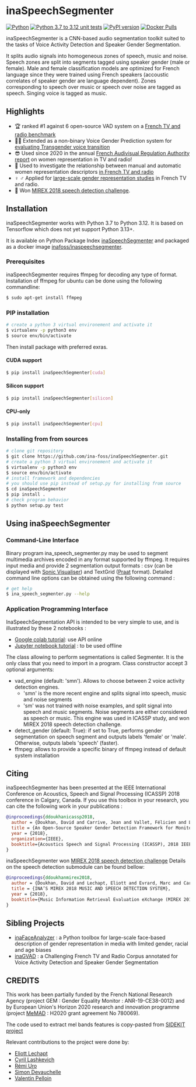# inaSpeechSegmenter
[![Python](https://img.shields.io/pypi/pyversions/inaSpeechSegmenter.svg?style=plastic)](https://badge.fury.io/py/inaSpeechSegmenter)
[![Python 3.7 to 3.12 unit tests](https://github.com/ina-foss/inaSpeechSegmenter/actions/workflows/python-package.yml/badge.svg)](https://github.com/ina-foss/inaSpeechSegmenter/actions/workflows/python-package.yml)
[![PyPI version](https://badge.fury.io/py/inaSpeechSegmenter.svg)](https://badge.fury.io/py/inaSpeechSegmenter)
[![Docker Pulls](https://img.shields.io/docker/pulls/inafoss/inaspeechsegmenter)](https://hub.docker.com/r/inafoss/inaspeechsegmenter)

inaSpeechSegmenter is a CNN-based audio segmentation toolkit suited to the tasks of Voice Activity Detection and Speaker Gender Segmentation.


It splits audio signals into homogeneous zones of speech, music and noise.
Speech zones are split into segments tagged using speaker gender (male or female).
Male and female classification models are optimized for French language since they were trained using French speakers (accoustic correlates of speaker gender are language dependent).
Zones corresponding to speech over music or speech over noise are tagged as speech.
Singing voice is tagged as music.


## Highlights
* :trophy: ranked #1 against 6 open-source VAD system on a [French TV and radio benchmark](https://aclanthology.org/2024.lrec-main.785/)
* :transgender_flag: Extended as a non-binary Voice Gender Prediction system for [evaluating Transgender voice transition](https://doi.org/10.21437/Interspeech.2023-1835)
* :sunglasses: Used since 2020 in the annual [French Audivisual Regulation Authority report](https://www.arcom.fr/nos-ressources/etudes-et-donnees/mediatheque/la-representation-des-femmes-la-television-et-la-radio-rapport-sur-lexercice-2023) on women representation in TV and radio!
* :star2: Used to investigate the relationship between manual and automatic women representation descriptors [in French TV and radio](https://arxiv.org/abs/2406.10316)
* :female_sign: :male_sign: Applied for [large-scale gender representation studies](http://doi.org/10.18146/2213-0969.2018.jethc156) in French TV and radio.
* :partying_face: Won [MIREX 2018 speech detection challenge](http://www.music-ir.org/mirex/wiki/2018:Music_and_or_Speech_Detection_Results).


## Installation

inaSpeechSegmenter works with Python 3.7 to Python 3.12. It is based on Tensorflow which does not yet support Python 3.13+.

It is available on Python Package Index [inaSpeechSegmenter](https://pypi.org/project/inaSpeechSegmenter/) and packaged as a docker image [inafoss/inaspeechsegmenter](https://hub.docker.com/r/inafoss/inaspeechsegmenter).


### Prerequisites

inaSpeechSegmenter requires ffmpeg for decoding any type of format.
Installation of ffmpeg for ubuntu can be done using the following commandline:
```bash
$ sudo apt-get install ffmpeg
```

### PIP installation
```bash
# create a python 3 virtual environement and activate it
$ virtualenv -p python3 env
$ source env/bin/activate
```

Then install package with preferred exras.

#### CUDA support

```bash
$ pip install inaSpeechSegmenter[cuda]
```

#### Silicon support

```bash
$ pip install inaSpeechSegmenter[silicon]
```

#### CPU-only

```bash
$ pip install inaSpeechSegmenter[cpu]
```

### Installing from from sources

```bash
# clone git repository
$ git clone https://github.com/ina-foss/inaSpeechSegmenter.git
# create a python 3 virtual environement and activate it
$ virtualenv -p python3 env
$ source env/bin/activate
# install framework and dependencies
# you should use pip instead of setup.py for installing from source
$ cd inaSpeechSegmenter
$ pip install .
# check program behavior
$ python setup.py test
```

## Using inaSpeechSegmenter

### Command-Line Interface
Binary program ina_speech_segmenter.py may be used to segment multimedia archives encoded in any format supported by ffmpeg. It requires input media and provide 2 segmentation output formats : csv (can be displayed with [Sonic Visualiser](https://www.sonicvisualiser.org)) and TextGrid ([Praat](https://www.fon.hum.uva.nl/praat/) format). Detailed command line options can be obtained using the following command :
```bash
# get help
$ ina_speech_segmenter.py --help
```

### Application Programming Interface

InaSpeechSegmentation API is intended to be very simple to use, and is illustrated by these 2 notebooks :
* [Google colab tutorial](https://colab.research.google.com/github/ina-foss/inaSpeechSegmenter/blob/master/tutorials/Demo_INASPeechSegmenter.ipynb): use API online
* [Jupyter notebook tutorial](tutorials/API_Tutorial.ipynb) : to be used offline

The class allowing to perform segmentations is called Segmenter.
It is the only class that you need to import in a program.
Class constructor accept 3 optional arguments:
* vad_engine (default: 'smn'). Allows to choose between 2 voice activity detection engines.
  * 'smn' is the more recent engine and splits signal into speech, music and noise segments
  * 'sm' was not trained with noise examples, and split signal into speech and music segments. Noise segments are either considered as speech or music. This engine was used in ICASSP study, and won MIREX 2018 speech detection challenge.
* detect_gender (default: True): if set to True, performs gender segmentation on speech segment and outputs labels 'female' or 'male'. Otherwise, outputs labels 'speech' (faster).
* ffmpeg: allows to provide a specific binary of ffmpeg instead of default system installation



## Citing

inaSpeechSegmenter has been presented at the IEEE International Conference on Acoustics, Speech and Signal Processing (ICASSP) 2018 conference in Calgary, Canada. If you use this toolbox in your research, you can cite the following work in your publications :


```bibtex
@inproceedings{ddoukhanicassp2018,
  author = {Doukhan, David and Carrive, Jean and Vallet, Félicien and Larcher, Anthony and Meignier, Sylvain},
  title = {An Open-Source Speaker Gender Detection Framework for Monitoring Gender Equality},
  year = {2018},
  organization={IEEE},
  booktitle={Acoustics Speech and Signal Processing (ICASSP), 2018 IEEE International Conference on}
}
```

inaSpeechSegmenter won [MIREX 2018 speech detection challenge](http://www.music-ir.org/mirex/wiki/2018:Music_and_or_Speech_Detection_Results)
Details on the speech detection submodule can be found bellow:

```bibtex
@inproceedings{ddoukhanmirex2018,
  author = {Doukhan, David and Lechapt, Eliott and Evrard, Marc and Carrive, Jean},
  title = {INA’S MIREX 2018 MUSIC AND SPEECH DETECTION SYSTEM},
  year = {2018},
  booktitle={Music Information Retrieval Evaluation eXchange (MIREX 2018)}
}
```

## Sibling Projects

* [inaFaceAnalyzer](https://github.com/ina-foss/inaFaceAnalyzer) : a Python toolbox for large-scale face-based description of gender representation in media with limited gender, racial and age biases
* [inaGVAD](https://github.com/ina-foss/InaGVAD) : a Challenging French TV and Radio Corpus annotated for Voice Activity Detection and Speaker Gender Segmentation


## CREDITS

This work has been partially funded by the French National Research Agency (project GEM : Gender Equality Monitor : ANR-19-CE38-0012) and by European Union's Horizon 2020 research and innovation programme (project [MeMAD](https://memad.eu) : H2020 grant agreement No 780069).

The code used to extract mel bands features is copy-pasted from [SIDEKIT project](https://git-lium.univ-lemans.fr/Larcher/sidekit)

Relevant contributions to the project were done by:
* [Eliott Lechapt](https://github.com/elechapt)
* [Cyril Lashkevich](https://github.com/notorca)
* [Rémi Uro](https://github.com/r-uro)
* [Simon Devauchelle](https://github.com/simonD3V)
* [Valentin Pelloin](https://github.com/valentinp72)

